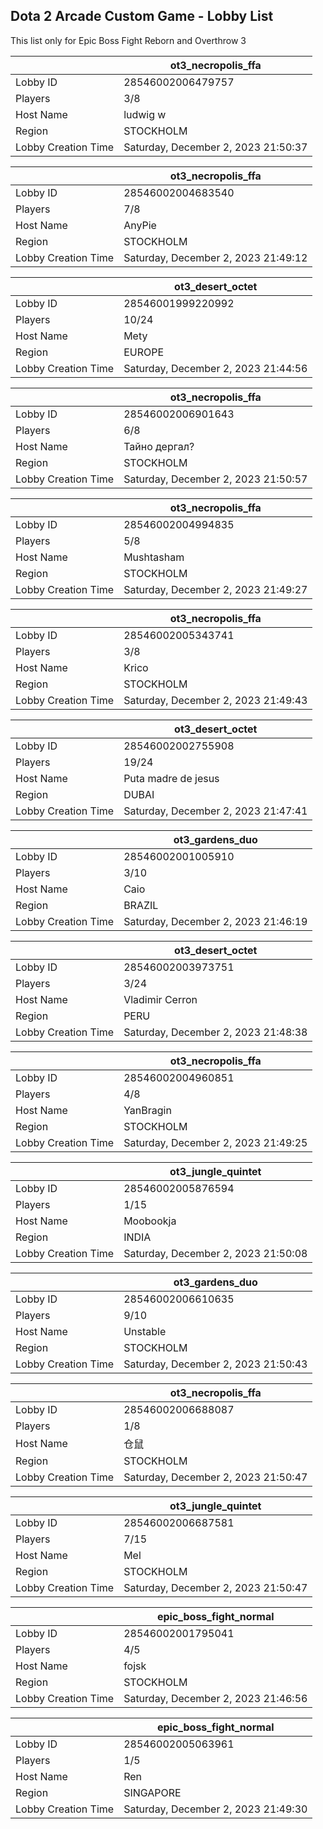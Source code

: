 ## Dota 2 Arcade Custom Game - Lobby List

This list only for Epic Boss Fight Reborn and Overthrow 3

|  | ot3_necropolis_ffa |
| ------ | ------ |
| Lobby ID | 28546002006479757 |
| Players | 3/8 |
| Host Name | ludwig w |
| Region | STOCKHOLM |
| Lobby Creation Time | Saturday, December 2, 2023 21:50:37 |


|  | ot3_necropolis_ffa |
| ------ | ------ |
| Lobby ID | 28546002004683540 |
| Players | 7/8 |
| Host Name | AnyPie |
| Region | STOCKHOLM |
| Lobby Creation Time | Saturday, December 2, 2023 21:49:12 |


|  | ot3_desert_octet |
| ------ | ------ |
| Lobby ID | 28546001999220992 |
| Players | 10/24 |
| Host Name | Mety |
| Region | EUROPE |
| Lobby Creation Time | Saturday, December 2, 2023 21:44:56 |


|  | ot3_necropolis_ffa |
| ------ | ------ |
| Lobby ID | 28546002006901643 |
| Players | 6/8 |
| Host Name | Тайно дергал? |
| Region | STOCKHOLM |
| Lobby Creation Time | Saturday, December 2, 2023 21:50:57 |


|  | ot3_necropolis_ffa |
| ------ | ------ |
| Lobby ID | 28546002004994835 |
| Players | 5/8 |
| Host Name | Mushtasham |
| Region | STOCKHOLM |
| Lobby Creation Time | Saturday, December 2, 2023 21:49:27 |


|  | ot3_necropolis_ffa |
| ------ | ------ |
| Lobby ID | 28546002005343741 |
| Players | 3/8 |
| Host Name | Krico |
| Region | STOCKHOLM |
| Lobby Creation Time | Saturday, December 2, 2023 21:49:43 |


|  | ot3_desert_octet |
| ------ | ------ |
| Lobby ID | 28546002002755908 |
| Players | 19/24 |
| Host Name | Puta madre de jesus |
| Region | DUBAI |
| Lobby Creation Time | Saturday, December 2, 2023 21:47:41 |


|  | ot3_gardens_duo |
| ------ | ------ |
| Lobby ID | 28546002001005910 |
| Players | 3/10 |
| Host Name | Caio |
| Region | BRAZIL |
| Lobby Creation Time | Saturday, December 2, 2023 21:46:19 |


|  | ot3_desert_octet |
| ------ | ------ |
| Lobby ID | 28546002003973751 |
| Players | 3/24 |
| Host Name | Vladimir Cerron |
| Region | PERU |
| Lobby Creation Time | Saturday, December 2, 2023 21:48:38 |


|  | ot3_necropolis_ffa |
| ------ | ------ |
| Lobby ID | 28546002004960851 |
| Players | 4/8 |
| Host Name | YanBragin |
| Region | STOCKHOLM |
| Lobby Creation Time | Saturday, December 2, 2023 21:49:25 |


|  | ot3_jungle_quintet |
| ------ | ------ |
| Lobby ID | 28546002005876594 |
| Players | 1/15 |
| Host Name | Moobookja |
| Region | INDIA |
| Lobby Creation Time | Saturday, December 2, 2023 21:50:08 |


|  | ot3_gardens_duo |
| ------ | ------ |
| Lobby ID | 28546002006610635 |
| Players | 9/10 |
| Host Name | Unstable |
| Region | STOCKHOLM |
| Lobby Creation Time | Saturday, December 2, 2023 21:50:43 |


|  | ot3_necropolis_ffa |
| ------ | ------ |
| Lobby ID | 28546002006688087 |
| Players | 1/8 |
| Host Name | 仓鼠 |
| Region | STOCKHOLM |
| Lobby Creation Time | Saturday, December 2, 2023 21:50:47 |


|  | ot3_jungle_quintet |
| ------ | ------ |
| Lobby ID | 28546002006687581 |
| Players | 7/15 |
| Host Name | Mel |
| Region | STOCKHOLM |
| Lobby Creation Time | Saturday, December 2, 2023 21:50:47 |


|  | epic_boss_fight_normal |
| ------ | ------ |
| Lobby ID | 28546002001795041 |
| Players | 4/5 |
| Host Name | fojsk |
| Region | STOCKHOLM |
| Lobby Creation Time | Saturday, December 2, 2023 21:46:56 |


|  | epic_boss_fight_normal |
| ------ | ------ |
| Lobby ID | 28546002005063961 |
| Players | 1/5 |
| Host Name | Ren |
| Region | SINGAPORE |
| Lobby Creation Time | Saturday, December 2, 2023 21:49:30 |


